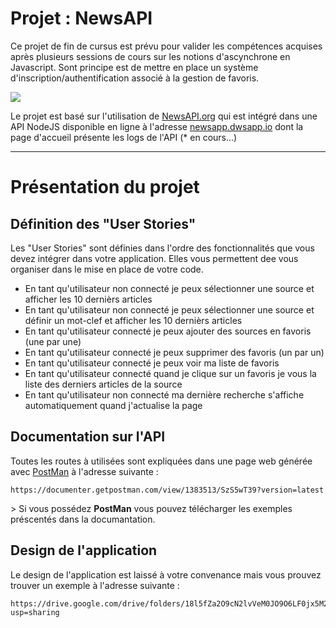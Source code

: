 # Projet : NewsAPI

Ce projet de fin de cursus est prévu pour valider les compétences acquises après plusieurs sessions de cours sur les notions d&#39;ascynchrone en Javascript. Sont principe est de mettre en place un système d&#39;inscription/authentification associé à la gestion de favoris.

![](https://i.imgur.com/HC6d2wX.png)

Le projet est basé sur l&#39;utilisation de [NewsAPI.org](https://newsapi.org) qui est intégré dans une API NodeJS disponible en ligne à l&#39;adresse [newsapp.dwsapp.io](https://newsapp.dwsapp.io) dont la page d&#39;accueil présente les logs de l&#39;API (* en cours...)

---

# Présentation du projet

## Définition des &#34;User Stories&#34;

Les &#34;User Stories&#34; sont définies dans l&#39;ordre des fonctionnalités que vous devez intégrer dans votre application. Elles vous permettent dee vous organiser dans le mise en place de votre code.

- En tant qu&#39;utilisateur non connecté je peux sélectionner une source et afficher les 10 dernièrs articles
- En tant qu&#39;utilisateur non connecté je peux sélectionner une source et définir un mot-clef et afficher les 10 dernièrs articles
- En tant qu&#39;utilisateur connecté je peux ajouter des sources en favoris (une par une)
- En tant qu&#39;utilisateur connecté je peux supprimer des favoris (un par un)
- En tant qu&#39;utilisateur connecté je peux voir ma liste de favoris
- En tant qu&#39;utilisateur connecté quand je clique sur un favoris je vous la liste des derniers articles de la source
- En tant qu&#39;utilisateur non connecté ma dernière recherche s&#39;affiche automatiquement quand j&#39;actualise la page

## Documentation sur l&#39;API

Toutes les routes à utilisées sont expliquées dans une page web générée avec [PostMan](https://www.postman.com) à l&#39;adresse suivante :

```
https://documenter.getpostman.com/view/1383513/SzS5wT39?version=latest
```

&gt; Si vous possédez __PostMan__ vous pouvez télécharger les exemples préscentés dans la documantation.

## Design de l&#39;application

Le design de l&#39;application est laissé à votre convenance mais vous prouvez trouver un exemple à l&#39;adresse suivante :

```
https://drive.google.com/drive/folders/18l5fZa2O9cN2lvVeM0JO9O6LF0jx5M2f?usp=sharing
```
